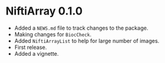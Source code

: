 # NiftiArray 0.1.0

* Added a `NEWS.md` file to track changes to the package.
* Making changes for `BiocCheck`.
* Added `NiftiArrayList` to help for large number of images.
* First release.
* Added a vignette.
